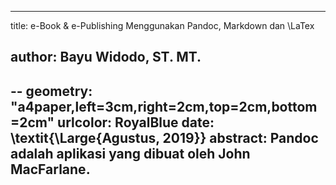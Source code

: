 ---
title: 
	e-Book \&  e-Publishing
	Menggunakan Pandoc, Markdown dan \LaTex

author: Bayu Widodo, ST. MT.
--
--
geometry: "a4paper,left=3cm,right=2cm,top=2cm,bottom=2cm"
urlcolor: RoyalBlue
date: \textit{\Large{Agustus, 2019}}
abstract:
	Pandoc adalah aplikasi yang dibuat oleh John MacFarlane.
--
